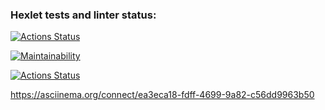 ### Hexlet tests and linter status:
[![Actions Status](https://github.com/cheklinim/python-project-lvl1/workflows/hexlet-check/badge.svg)](https://github.com/cheklinim/python-project-lvl1/actions)

[![Maintainability](https://api.codeclimate.com/v1/badges/a99a88d28ad37a79dbf6/maintainability)](https://codeclimate.com/github/codeclimate/codeclimate/maintainability)

[![Actions Status](https://github.com/cheklinim/python-project-lvl1/workflows/My_Linter/badge.svg)](https://github.com/cheklinim/python-project-lvl1/actions)

https://asciinema.org/connect/ea3eca18-fdff-4699-9a82-c56dd9963b50
